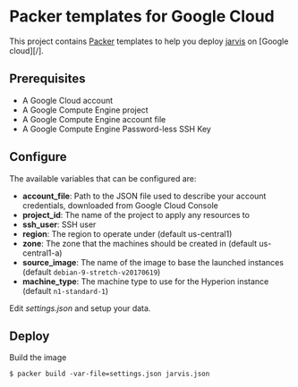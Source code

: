 # Packer templates for Google Cloud

This project contains [Packer][] templates to help you deploy [jarvis][] on [Google cloud][/].

## Prerequisites

* A Google Cloud account
* A Google Compute Engine project
* A Google Compute Engine account file
* A Google Compute Engine Password-less SSH Key

## Configure

The available variables that can be configured are:

* **account_file**: Path to the JSON file used to describe your account credentials, downloaded from Google Cloud Console
* **project_id**: The name of the project to apply any resources to
* **ssh_user**: SSH user
* **region**: The region to operate under (default us-central1)
* **zone**: The zone that the machines should be created in (default us-central1-a)
* **source_image**: The name of the image to base the launched instances (default `debian-9-stretch-v20170619`)
* **machine_type**: The machine type to use for the Hyperion instance (default `n1-standard-1`)

Edit *settings.json* and setup your data.

## Deploy

Build the image

    $ packer build -var-file=settings.json jarvis.json


[Packer]: https://www.packer.io/
[Google cloud]: https://cloud.google.com

[jarvis]: http://github.com/zeiot/jarvis
